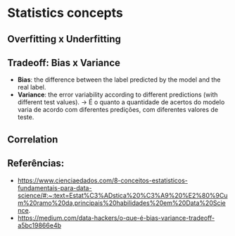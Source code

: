 # Statistics concepts

## Overfitting x Underfitting

## Tradeoff: Bias x Variance

- **Bias**: the difference between the label predicted by the model and the real label.
- **Variance**: the error variability according to different predictions (with different test values). -> É o quanto a quantidade de acertos do modelo varia de acordo com diferentes predições, com diferentes valores de teste.

## Correlation

## Referências:
- https://www.cienciaedados.com/8-conceitos-estatisticos-fundamentais-para-data-science/#:~:text=Estat%C3%ADstica%20%C3%A9%20%E2%80%9Cum%20ramo%20da,principais%20habilidades%20em%20Data%20Science.
- https://medium.com/data-hackers/o-que-é-bias-variance-tradeoff-a5bc19866e4b
